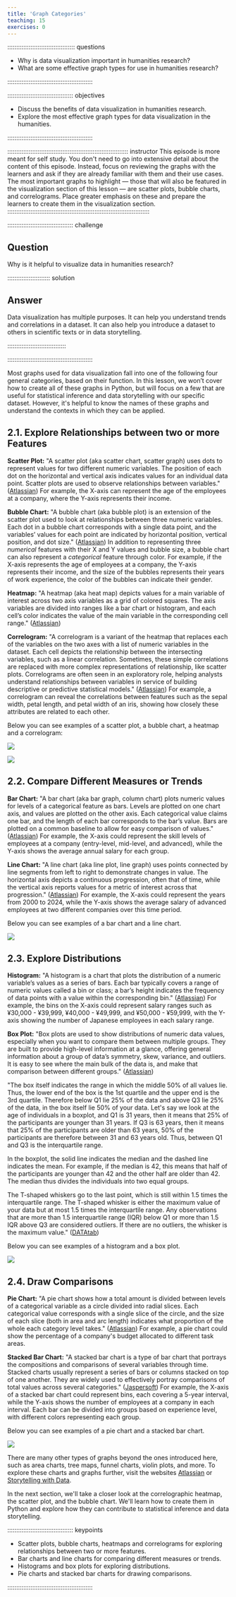 ```yaml
---
title: 'Graph Categories'
teaching: 15
exercises: 0
---
```



:::::::::::::::::::::::::::::::::::::: questions 

- Why is data visualization important in humanities research?
- What are some effective graph types for use in humanities research?

::::::::::::::::::::::::::::::::::::::::::::::::

::::::::::::::::::::::::::::::::::::: objectives

- Discuss the benefits of data visualization in humanities research.
- Explore the most effective graph types for data visualization in the humanities.

::::::::::::::::::::::::::::::::::::::::::::::::

:::::::::::::::::::::::::::::::::::::::::::::::::::::::::::::::::::: instructor
This episode is more meant for self study. You don't need to go into extensive detail about the content of this 
episode. Instead, focus on reviewing the graphs with the learners and ask if they are already familiar with 
them and their use cases. The most important graphs to highlight — those that will also be featured in the 
visualization section of this lesson — are scatter plots, bubble charts, and correlograms. Place greater emphasis 
on these and prepare the learners to create them in the visualization section. 
::::::::::::::::::::::::::::::::::::::::::::::::::::::::::::::::::::::::::::::::

::::::::::::::::::::::::::::::::::::: challenge 

## Question

Why is it helpful to visualize data in humanities research?

:::::::::::::::::::::::: solution 

## Answer
 
Data visualization has multiple purposes. It can help you understand trends and correlations in a dataset. 
It can also help you introduce a dataset to others in scientific texts or in data storytelling.

:::::::::::::::::::::::::::::::::

::::::::::::::::::::::::::::::::::::::::::::::::

Most graphs used for data visualization fall into one of the following four general categories, based on their function. 
In this lesson, we won’t cover how to create all of these graphs in Python, but will focus on a few that are 
useful for statistical inference and data storytelling with our specific dataset. However, 
it's helpful to know the names of these graphs and understand the contexts in which they can be applied.

## 2.1. Explore Relationships between two or more Features

**Scatter Plot:** "A scatter plot (aka scatter chart, scatter graph) uses dots to represent values for two different 
numeric variables. The position of each dot on the horizontal and vertical axis indicates values for an individual 
data point. Scatter plots are used to observe relationships between variables." 
([Atlassian](https://www.atlassian.com/data/charts/what-is-a-scatter-plot)) For example, the X-axis can represent 
the age of the employees at a company, where the Y-axis represents their income.

**Bubble Chart:** "A bubble chart (aka bubble plot) is an extension of the scatter plot used to look at 
relationships between three numeric variables. Each dot in a bubble chart corresponds with a single data point, 
and the variables’ values for each point are indicated by horizontal position, vertical position, and dot size." 
([Atlassian](https://www.atlassian.com/data/charts/bubble-chart-complete-guide)) In addition to representing 
three *numerical* features with their X and Y values and bubble size, a bubble chart can also represent a 
*categorical* feature through color. For example, if the X-axis represents the age of employees at a company, 
the Y-axis represents their income, and the size of the bubbles represents their years of work experience, 
the color of the bubbles can indicate their gender.

**Heatmap:** "A heatmap (aka heat map) depicts values for a main variable of interest across two axis variables 
as a grid of colored squares. The axis variables are divided into ranges like a bar chart or histogram, 
and each cell’s color indicates the value of the main variable in the corresponding cell range." 
([Atlassian](https://www.atlassian.com/data/charts/heatmap-complete-guide))

**Correlogram:** "A correlogram is a variant of the heatmap that replaces each of the variables on the two axes 
with a list of numeric variables in the dataset. Each cell depicts the relationship between the intersecting 
variables, such as a linear correlation. Sometimes, these simple correlations are replaced with more complex 
representations of relationship, like scatter plots. Correlograms are often seen in an exploratory role, 
helping analysts understand relationships between variables in service of building descriptive or predictive 
statistical models." ([Atlassian](https://www.atlassian.com/data/charts/heatmap-complete-guide)) 
For example, a correlogram can reveal the correlations between features such as the sepal width, petal length, 
and petal width of an iris, showing how closely these attributes are related to each other.

Below you can see examples of a scatter plot, a bubble chart, a heatmap and a correlogram:

![](fig/scatter_plot_and_bubble_chart.png)

![](fig/heatmap_and_correlogram.png)

## 2.2. Compare Different Measures or Trends

**Bar Chart:** "A bar chart (aka bar graph, column chart) plots numeric values for levels of a categorical feature 
as bars. Levels are plotted on one chart axis, and values are plotted on the other axis. Each categorical value 
claims one bar, and the length of each bar corresponds to the bar’s value. Bars are plotted on a common baseline 
to allow for easy comparison of values." ([Atlassian](https://www.atlassian.com/data/charts/bar-chart-complete-guide)) 
For example, the X-axis could represent the skill levels of employees at a company 
(entry-level, mid-level, and advanced), while the Y-axis shows the average annual salary for each group.

**Line Chart:** "A line chart (aka line plot, line graph) uses points connected by line segments from left to right 
to demonstrate changes in value. The horizontal axis depicts a continuous progression, often that of time, while 
the vertical axis reports values for a metric of interest across that progression." 
([Atlassian](https://www.atlassian.com/data/charts/line-chart-complete-guide)) 
For example, the X-axis could represent the years from 2000 to 2024, while the Y-axis shows the average salary of 
advanced employees at two different companies over this time period.

Below you can see examples of a bar chart and a line chart. 

![](fig/bar_chart_and_line_chart.png)

## 2.3. Explore Distributions

**Histogram:** "A histogram is a chart that plots the distribution of a numeric variable’s values as a series 
of bars. Each bar typically covers a range of numeric values called a bin or class; a bar’s height indicates 
the frequency of data points with a value within the corresponding bin." 
([Atlassian](https://www.atlassian.com/data/charts/histogram-complete-guide)) For example, the bins on the 
X-axis could represent salary ranges such as ¥30,000 - ¥39,999, ¥40,000 - ¥49,999, and ¥50,000 - ¥59,999, 
with the Y-axis showing the number of Japanese employees in each salary range.

**Box Plot:** "Box plots are used to show distributions of numeric data values, especially when you want to 
compare them between multiple groups. They are built to provide high-level information at a glance, offering 
general information about a group of data’s symmetry, skew, variance, and outliers. It is easy to see where 
the main bulk of the data is, and make that comparison between different groups." 
([Atlassian](https://www.atlassian.com/data/charts/box-plot-complete-guide))

"The box itself indicates the range in which the middle 50% of all values lie. Thus, the lower end of the 
box is the 1st quartile and the upper end is the 3rd quartile. Therefore below Q1 lie 25% of the data and above 
Q3 lie 25% of the data, in the box itself lie 50% of your data. Let's say we look at the age of individuals in a 
boxplot, and Q1 is 31 years, then it means that 25% of the participants are younger than 31 years. If Q3 is 63 
years, then it means that 25% of the participants are older than 63 years, 50% of the participants are therefore 
between 31 and 63 years old. Thus, between Q1 and Q3 is the interquartile range.

In the boxplot, the solid line indicates the median and the dashed line indicates the mean. For example, if 
the median is 42, this means that half of the participants are younger than 42 and the other half are older than 
42. The median thus divides the individuals into two equal groups.

The T-shaped whiskers go to the last point, which is still within 1.5 times the interquartile range. 
The T-shaped whisker is either the maximum value of your data but at most 1.5 times the interquartile range. 
Any observations that are more than 1.5 interquartile range (IQR) below Q1 or more than 1.5 IQR above Q3 are 
considered outliers. If there are no outliers, the whisker is the maximum value." 
([DATAtab](https://datatab.net/tutorial/box-plot))

Below you can see examples of a histogram and a box plot.

![](fig/histogram_and_box_plot.png)

## 2.4. Draw Comparisons

**Pie Chart:** "A pie chart shows how a total amount is divided between levels of a categorical variable as a 
circle divided into radial slices. Each categorical value corresponds with a single slice of the circle, and the 
size of each slice (both in area and arc length) indicates what proportion of the whole each category level takes." 
([Atlassian](https://www.atlassian.com/data/charts/pie-chart-complete-guide)) For example, a pie chart could 
show the percentage of a company's budget allocated to different task areas.

**Stacked Bar Chart:** "A stacked bar chart is a type of bar chart that portrays the compositions and comparisons 
of several variables through time. Stacked charts usually represent a series of bars or columns stacked on top of 
one another. They are widely used to effectively portray comparisons of total values across several categories." 
([Jaspersoft](https://www.jaspersoft.com/articles/what-is-a-stacked-chart)) For example, the X-axis of a stacked 
bar chart could represent bins, each covering a 5-year interval, while the Y-axis shows the number of employees at 
a company in each interval. Each bar can be divided into groups based on experience level, with different colors 
representing each group.

Below you can see examples of a pie chart and a stacked bar chart.

![](fig/pie_chart_and_stacked_bar_chart.png)

There are many other types of graphs beyond the ones introduced here, such as area charts, tree maps, funnel charts, 
violin plots, and more. To explore these charts and graphs further, visit the websites 
[Atlassian](https://www.atlassian.com/data/charts/essential-chart-types-for-data-visualization) or 
[Storytelling with Data](https://www.storytellingwithdata.com/chart-guide).

In the next section, we'll take a closer look at the correlographic heatmap, the scatter plot, and the bubble chart. 
We'll learn how to create them in Python and explore how they can contribute to statistical inference and data 
storytelling. 

::::::::::::::::::::::::::::::::::::: keypoints 

- Scatter plots, bubble charts, heatmaps and correlograms for exploring relationships between two or more features.
- Bar charts and line charts for comparing different measures or trends.
- Histograms and box plots for exploring distributions.
- Pie charts and stacked bar charts for drawing comparisons.

::::::::::::::::::::::::::::::::::::::::::::::::

